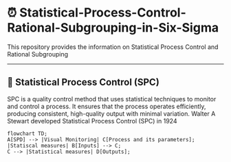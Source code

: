 # ⏰ Statistical-Process-Control-Rational-Subgrouping-in-Six-Sigma
This repository provides the information on Statistical Process Control and Rational Subgrouping

---

## 🏺 Statistical Process Control (SPC)
SPC is a quality control method that uses statistical techniques to monitor and control a process. It ensures that the process operates efficiently, producing consistent, high-quality output with minimal variation. Walter A Stewart developed Statistical Process Control (SPC) in 1924

```mermaid
flowchart TD;
A[SPD] --> |Visual Monitoring| C[Process and its parameters];
|Statiscal measures| B[Inputs] --> C;
C --> |Statistical measures| D[Outputs];
```

